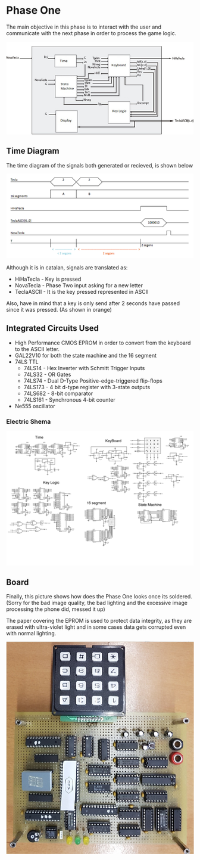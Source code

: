 # Phase One #

The main objective in this phase is to interact with the user and communicate with the next phase in order to process the 
game logic.

![ScreenShot](images/diagram.jpg)

## Time Diagram
The time diagram of the signals both generated or recieved, is shown below

![ScreenShot](images/TimeDiagram.PNG)

Although it is in catalan, signals are translated as:
* HiHaTecla - Key is pressed
* NovaTecla - Phase Two input asking for a new letter
* TeclaASCII - It is the key pressed represented in ASCII

Also, have in mind that a key is only send after 2 seconds have passed since it was pressed. (As shown in orange)

## Integrated Circuits Used
* High Performance CMOS EPROM in order to convert from the keyboard to the ASCII letter. 
* GAL22V10 for both the state machine and the 16 segment
* 74LS TTL
  * 74LS14 - Hex Inverter with Schmitt Trigger Inputs
  * 74LS32 - OR Gates
  * 74LS74 - Dual D-Type Positive-edge-triggered flip-flops
  * 74LS173 - 4 bit d-type register with 3-state outputs
  * 74LS682 - 8-bit comparator
  * 74LS161 - Synchronous 4-bit counter
 * Ne555 oscillator

### Electric Shema

![ScreenShot](ElectricSchemeProteus/Phase1.BMP)

## Board

Finally, this picture shows how does the Phase One looks once its soldered. (Sorry for the bad image quality, the bad lighting
and the excessive image processing the phone did, messed it up)

The paper covering the EPROM is used to protect data integrity, as they are erased with ultra-violet light and 
in some cases data gets corrupted even with normal lighting.

![ScreenShot](images/PhaseOne.jpg)
